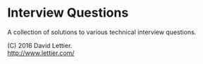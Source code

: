
# Interview Questions

A collection of solutions to various technical interview questions.

(C) 2016 David Lettier.  
http://www.lettier.com/
